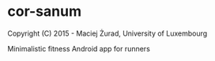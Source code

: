 # cor-sanum
Copyright (C) 2015 - Maciej Żurad, University of Luxembourg

Minimalistic fitness Android app for runners

